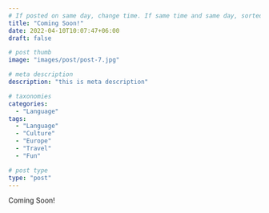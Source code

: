 ```yaml
---
# If posted on same day, change time. If same time and same day, sorted by title (alphabetically and numerically)
title: "Coming Soon!"
date: 2022-04-10T10:07:47+06:00
draft: false

# post thumb
image: "images/post/post-7.jpg"

# meta description
description: "this is meta description"

# taxonomies
categories: 
  - "Language"
tags:
  - "Language"
  - "Culture"
  - "Europe"
  - "Travel"
  - "Fun"

# post type
type: "post"
---
```


Coming Soon!
